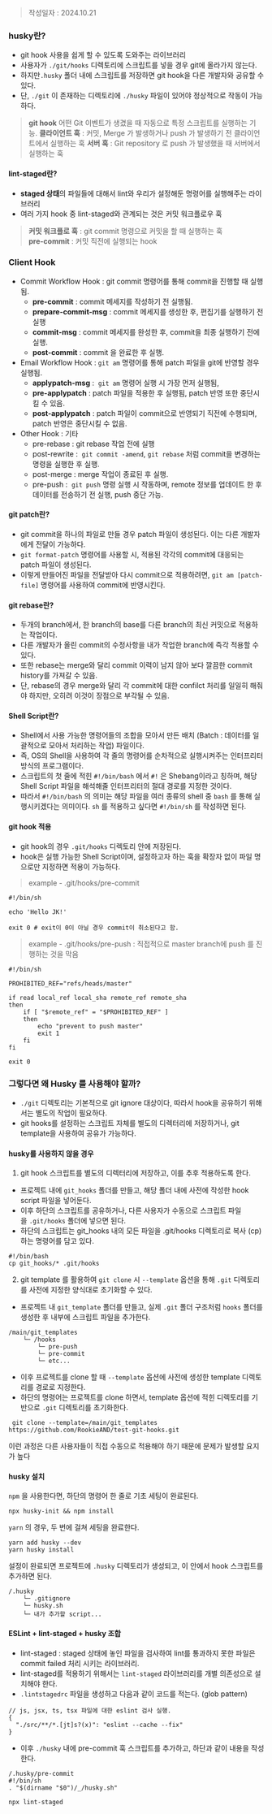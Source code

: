 > 작성일자 : 2024.10.21
### husky란?
- git hook 사용을 쉽게 할 수 있도록 도와주는 라이브러리
- 사용자가 `./git/hooks` 디렉토리에 스크립트를 넣을 경우 git에 올라가지 않는다.
- 하지만`.husky` 폴더 내에 스크립트를 저장하면 git hook을 다른 개발자와 공유할 수 있다.
- 단, `./git` 이 존재하는 디렉토리에 `./husky` 파일이 있어야 정상적으로 작동이 가능하다.

> **git hook**
> 어떤 Git 이벤트가 생겼을 때 자동으로 특정 스크립트를 실행하는 기능.
> **클라이언트 훅** : 커밋, Merge 가 발생하거나 push 가 발생하기 전 클라이언트에서 실행하는 훅
> **서버 훅** : Git repository 로 push 가 발생했을 때 서버에서 실행하는 훅

#### lint-staged란?
- **staged 상태**의 파일들에 대해서 lint와 우리가 설정해둔 명령어를 실행해주는 라이브러리
- 여러 가지 hook 중 lint-staged와 관계되는 것은 커밋 워크플로우 훅
> **커밋 워크플로 훅** : git commit 명령으로 커밋을 할 때 실행하는 훅  
> **pre-commit** : 커밋 직전에 실행되는 hook

### Client Hook
- Commit Workflow Hook : git commit 명령어를 통해 commit을 진행할 때 실행됨.
    - **pre-commit** : 
	    commit 메세지를 작성하기 전 실행됨.
    - **prepare-commit-msg** : 
	    commit 메세지를 생성한 후, 편집기를 실행하기 전 실행
    - **commit-msg** : 
	    commit 메세지를 완성한 후, commit을 최종 실행하기 전에 실행.
    - **post-commit** : 
	    commit 을 완료한 후 실행.
- Email Workflow Hook : `git am` 명령어를 통해 patch 파일을 git에 반영할 경우 실행됨.
    - **applypatch-msg** : 
	    `git am` 명령어 실행 시 가장 먼저 실행됨,
    - **pre-applypatch** : 
	    patch 파일을 적용한 후 실행됨, patch 반영 또한 중단시킬 수 있음.
    - **post-applypatch** : 
		patch 파일이 commit으로 반영되기 직전에 수행되며, patch 반영은 중단시킬 수 없음.
- Other Hook : 기타
    - pre-rebase : 
	    git rebase 작업 전에 실행
    - post-rewrite : 
	    `git commit -amend`, `git rebase` 처럼 commit을 변경하는 명령을 실행한 후 실행.
    - post-merge : 
	    merge 작업이 종료된 후 실행.
    - pre-push : 
	    `git push` 명령 실행 시 작동하며, remote 정보를 업데이트 한 후 데이터를 전송하기 전 실행, push 중단 가능.

#### git patch란?
- git commit을 하나의 파일로 만들 경우 patch 파일이 생성된다. 이는 다른 개발자에게 전달이 가능하다.
- `git format-patch` 명령어를 사용할 시, 적용된 각각의 commit에 대응되는 patch 파일이 생성된다.
- 이렇게 만들어진 파일을 전달받아 다시 commit으로 적용하려면, `git am [patch-file]` 명령어를 사용하여 commit에 반영시킨다.

#### git rebase란?
- 두개의 branch에서, 한 branch의 base를 다른 branch의 최신 커밋으로 적용하는 작업이다.
- 다른 개발자가 올린 commit의 수정사항을 내가 작업한 branch에 즉각 적용할 수 있다.
- 또한 rebase는 merge와 달리 commit 이력이 남지 않아 보다 깔끔한 commit history를 가져갈 수 있음.
- 단, rebase의 경우 merge와 달리 각 commit에 대한 confilct 처리를 일일히 해줘야 하지만, 오히려 이것이 장점으로 부각될 수 있음.

#### Shell Script란?
- Shell에서 사용 가능한 명령어들의 조합을 모아서 만든 배치 (Batch : 데이터를 일괄적으로 모아서 처리하는 작업) 파일이다.
- 즉, OS의 Shell을 사용하여 각 줄의 명령어를 순차적으로 실행시켜주는 인터프리터 방식의 프로그램이다.
- 스크립트의 첫 줄에 적힌 `#!/bin/bash` 에서 `#!` 은 Shebang이라고 칭하며, 해당 Shell Script 파일을 해석해줄 인터프리터의 절대 경로를 지정한 것이다.
- 따라서 `#!/bin/bash` 의 의미는 해당 파일을 여러 종류의 shell 중 `bash` 를 통해 실행시키겠다는 의미이다. `sh` 를 적용하고 싶다면 `#!/bin/sh` 를 작성하면 된다.

#### git hook 적용
- git hook의 경우 `.git/hooks` 디렉토리 안에 저장된다.
- hook은 실행 가능한 Shell Script이며, 설정하고자 하는 훅을 확장자 없이 파일 명으로만 지정하면 적용이 가능하다.
> example - .git/hooks/pre-commit
```null
#!/bin/sh

echo 'Hello JK!'

exit 0 # exit이 0이 아닐 경우 commit이 취소된다고 함.
```

> example - .git/hooks/pre-push  : 직접적으로 master branch에 push 를 진행하는 것을 막음
```null
#!/bin/sh

PROHIBITED_REF="refs/heads/master"
​
if read local_ref local_sha remote_ref remote_sha
then
    if [ "$remote_ref" = "$PROHIBITED_REF" ]
    then
        echo "prevent to push master"
        exit 1
    fi
fi

exit 0
```

### 그렇다면 왜 Husky 를 사용해야 할까?
- `./git` 디렉토리는 기본적으로 git ignore 대상이다, 따라서 hook을 공유하기 위해서는 별도의 작업이 필요하다.
- git hooks를 설정하는 스크립트 자체를 별도의 디렉터리에 저장하거나, git template을 사용하여 공유가 가능하다.

#### husky를 사용하지 않을 경우
1. git hook 스크립트를 별도의 디렉터리에 저장하고, 이를 추후 적용하도록 한다.
- 프로젝트 내에 `git_hooks` 폴더를 만들고, 해당 폴더 내에 사전에 작성한 hook script 파일을 넣어둔다.
- 이후 하단의 스크립트를 공유하거나, 다른 사용자가 수동으로 스크립트 파일을 `.git/hooks` 폴더에 넣으면 된다.
- 하단의 스크립트는 git_hooks 내의 모든 파일을 .git/hooks 디렉토리로 복사 (cp) 하는 명령어를 담고 있다.
```null
#!/bin/bash
cp git_hooks/* .git/hooks
```

2. git template 를 활용하여 `git clone` 시 `--template` 옵션을 통해 `.git` 디렉토리를 사전에 지정한 양식대로 초기화할 수 있다.
- 프로젝트 내 `git_template` 폴더를 만들고, 실제 `.git` 폴더 구조처럼 `hooks` 폴더를 생성한 후 내부에 스크립트 파일을 추가한다.
```null
/main/git_templates
    └─ /hooks
        └─ pre-push
        └─ pre-commit
        └─ etc...
```
- 이후 프로젝트를 clone 할 때 `--template` 옵션에 사전에 생성한 template 디렉토리를 경로로 지정한다.
- 하단의 명령어는 프로젝트를 clone 하면서, template 옵션에 적힌 디렉토리를 기반으로 `.git` 디렉토리를 초기화한다.
```null
 git clone --template=/main/git_templates https://github.com/RookieAND/test-git-hooks.git
```

이런 과정은 다른 사용자들이 직접 수동으로 적용해야 하기 때문에 문제가 발생할 요지가 높다

#### husky 설치
`npm` 을 사용한다면, 하단의 명령어 한 줄로 기초 세팅이 완료된다.
```null
npx husky-init && npm install
```

`yarn` 의 경우, 두 번에 걸쳐 세팅을 완료한다.
```null
yarn add husky --dev
yarn husky install
```

설정이 완료되면 프로젝트에 `.husky` 디렉토리가 생성되고, 이 안에서 hook 스크립트를 추가하면 된다.
```null
/.husky
    └─ .gitignore
    └─ husky.sh
    └─ 내가 추가할 script...
```

#### ESLint + lint-staged + husky 조합
- lint-staged : staged 상태에 놓인 파일을 검사하여 lint를 통과하지 못한 파일은 commit failed 처리 시키는 라이브러리.
- lint-staged를 적용하기 위해서는 `lint-staged` 라이브러리를 개별 의존성으로 설치해야 한다.
- `.lintstagedrc` 파일을 생성하고 다음과 같이 코드를 적는다. (glob pattern)
```null
// js, jsx, ts, tsx 파일에 대한 eslint 검사 실행.
{
  "./src/**/*.[jt]s?(x)": "eslint --cache --fix"
}
```
- 이후 `./husky` 내에 pre-commit 훅 스크립트를 추가하고, 하단과 같이 내용을 작성한다.

```null
/.husky/pre-commit
#!/bin/sh
. "$(dirname "$0")/_/husky.sh"

npx lint-staged
```